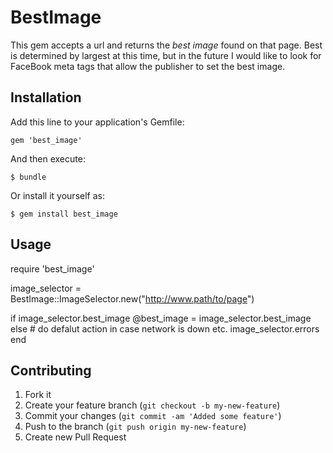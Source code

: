 # BestImage

This gem accepts a url and returns the *best image* found on that page.  Best is determined by largest at this time, but in the future I would like to look for FaceBook meta tags that allow the publisher to set the best image.

## Installation

Add this line to your application's Gemfile:

    gem 'best_image'

And then execute:

    $ bundle

Or install it yourself as:

    $ gem install best_image

## Usage
  require 'best_image'

  image_selector = BestImage::ImageSelector.new("http://www.path/to/page")
  
  if image_selector.best_image
    @best_image = image_selector.best_image
  else
    # do defalut action in case network is down etc.
    image_selector.errors
  end
    
## Contributing

1. Fork it
2. Create your feature branch (`git checkout -b my-new-feature`)
3. Commit your changes (`git commit -am 'Added some feature'`)
4. Push to the branch (`git push origin my-new-feature`)
5. Create new Pull Request
